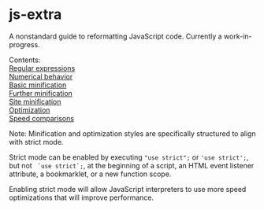 # js-extra
A nonstandard guide to reformatting JavaScript code.
Currently a work-in-progress.  
  
Contents:  
[Regular expressions](Debugging/RegExp.md)  
[Numerical behavior](Debugging/num.md)  
[Basic minification](Minification/basic.md)  
[Further minification](Minification/mini.md)  
[Site minification](Minification/page.md)  
[Optimization](Optimization/blink.md)  
[Speed comparisons](Optimization/speed.md)  
  
Note: Minification and optimization styles are specifically structured to align with strict mode.  
  
Strict mode can be enabled by executing `"use strict";` or `'use strict';`, but not ``` `use strict`;```, at the beginning of a script, an HTML event listener attribute, a bookmarklet, or a new function scope.  
  
Enabling strict mode will allow JavaScript interpreters to use more speed optimizations that will improve performance.
